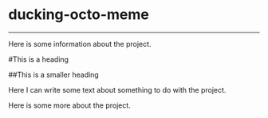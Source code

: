 # ducking-octo-meme
-------------------

Here is some information about the project.

#This is a heading

##This is a smaller heading

Here I can write some text about something to do with the project.

Here is some more about the project.
